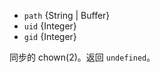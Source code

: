 <!-- YAML
added: v0.1.97
-->

* `path` {String | Buffer}
* `uid` {Integer}
* `gid` {Integer}

同步的 chown(2)。返回 `undefined`。

